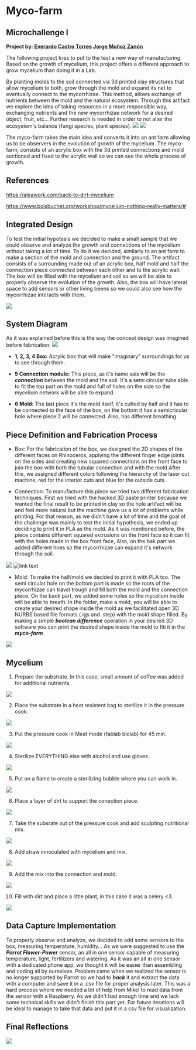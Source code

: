 # Myco-farm
## Microchallenge I
**Project by:
[Everardo Castro Torres](https://everardocastro.github.io/mdef1/)
[Jorge Muñoz Zanón](https://jmuozan.github.io/mdef-website/)**

The following project tries to put to the test a new way of manufacturing. Based on the growth of mycelium, this project offers a different approach to grow mycelium than doing it in a Lab.

By planting molds to the soil connected via 3d printed clay structures that allow mycelium to both, grow through the mold and expand its net to eventually connect to the mycorrhizae. This method, allows exchange of nutrients between the mold and the natural ecosystem. Through this artifact we explore the idea of taking resources in a more responsible way, exchanging nutrients and the new mycorrhizae network for a desired object, fruit, etc...
Further research is needed in order to not alter the ecosystem's balance (fungi species, plant species).
![](./IMGS/Concept_references/sketch_1.png)
![](./IMGS/Concept_references/sketch_2.png)

The myco-farm takes the main idea and converts it into an ant farm allowing us to be observers in the evolution of growth of the mycelium. The myco-farm, consists of an acrylic box with the 3d printed connections and mold sectioned and fixed to the acrylic wall so we can see the whole process of growth.



## References 

https://aleawork.com/back-to-dirt-mycelium

https://www.boisbuchet.org/workshop/mycelium-nothing-really-matters/#

## Integrated Design

To test the initial hypotesis we decided to make a small sample that we could observe and analyze the growth and connections of the mycelium without taking a lot of time. To do it we decided, similarly to an ant farm to make a section of the mold and connection and the ground. The artifact consists of a surrounding made out of an acrylic box, half mold and half the connection piece connected between each other and to the acrylic wall. The box will be filled with the mycelium and soil so we will be able to properly observe the evolution of the growth. Also, the box will have lateral space to add sensors or other living beens so we could also see how the mycorrhizae interacts with them.

![](./IMGS/3D_Renders/Myco-Farm.46.png)

## System Diagram

As it was explained before this is the way the concept design was imagined before fabrication:
![](./IMGS/3D_Renders/Exploded.png)

- **1, 2, 3, 4 Box:** Acrylic box that will make "imaginary" surroundings for us to see through them.

- **5 Connection module:** This piece, as it's name sais will be the ***connection*** between the mold and the soil. It's a semi circular tube able to fit the top part on the mold and full of holes on the side so the mycelium network will be able to expand.

- **6 Mold:** The last piece it's the mold itself, it's cutted by half and it has to be connected to the face of the box, on the bottom it has a semicricular hole where piece 2 will be connected. Also, has different breathing 


## Piece Definition and Fabrication Process

- Box: For the fabrication of the box, we designed the 2D shapes of the different faces on Rhinoceros, applying the different finger edge joints on the sides and creating new squared connections on the front face to join the box with both the tubular connection and with the mold.After this, we assigned different colors following the hierarchy of the laser cut machine, red for the interior cuts and blue for the outside cuts.



- Connection: To manufacture this piece we tried two different fabrication techniques. First we tried with the hacked 3D paste printer because we wanted the final result to be printed in clay so the hole artifact will be and feel more natural but the machine gave us a lot of problems while printing. For that reason, as we didn't have a lot of time and the goal of the challenge was mainly to test the initial hypothesis, we ended up deciding to print it in PLA as the mold. 
As it was mentioned before, the piece contains different squared extrusions on the front face so it can fit with the holes made in the box front face, Also, on the bak part we added different hoes so the mycorrhizae can expand it's network through the soil.

![](./IMGS/3D_print/IMG_3253.JPG)
![link text](./IMGS/3D_print/IMG_5966.jpg)

- Mold: To make the half/mold we decided to print it with PLA too. The semi circular hole on the bottom part is made so the roots of the mycorrhizae can travel trough and fill both the mold and the connection piece. On the back part, we added some holes so the mycelium inside will be able to breath. In the folder, make a mold, you will be able to create your desired shape inside the mold as we facilitated open 3D NURBS based file formats (.igs and .step) with the mold shape filled. By making a simple ***boolean difference*** operation in your desired 3D software you can print the desired shape inside the mold to fiti it in the ***myco-farm***

![](./IMGS/Laser_Cut/IMG_5973.jpg)

## Mycelium


1. Prepare the substrate. In this case, small amount of coffee was added for additional nutrients.

![](./IMGS/Mycelium/1.jpg)

2. Place the substrate in a heat resistent bag to sterilize it in the pressure cook.

![](./IMGS/Mycelium/3.jpg)

3. Put the pressure cook in Meat mode (fablab biolab) for 45 min.

![](./IMGS/Mycelium/4.jpg)

4. Sterilize EVERYTHING else with alcohol and use gloves.

![](./IMGS/Mycelium/5.jpg)

5. Put on a flame to create a sterilizing bubble where you can work in.

![](./IMGS/Mycelium/6.jpg)

6. Place a layer of dirt to support the conection piece.

![](./IMGS/Mycelium/8.jpg)

7. Take the subsrate out of the pressure cook and add sculpting nutritional mix.

![](./IMGS/Mycelium/9.jpg)

8. Add straw innoculated with mycelium and mix.

![](./IMGS/Mycelium/10.jpg)

9. Add the mix into the connection and mold.

![](./IMGS/Mycelium/11.jpg)

10. Fill with dirt and place a little plant, in this case it was a celery <3.

![](./IMGS/Mycelium/11.jpg)



## Data Capture Implementation

To properly observe and analyze, we decided to add some sensors to the box, measuring temperature, humidity... As we were suggested to use the ***Parrot Flower-Power*** sensor, an all in one sensor capable of measuring temperature, light, fertilizers and watering. As it was an all in one sensor with a dedicated phone app, we thought it will be easier than assembling and coding all by ourselves. Problem came when we realized the sensor is no longer supported by Parrot so we had to ***hack*** it and extract the data with a computer and save it in a .csv file for proper analysis later. This was a hard process where we needed a lot of help from Mikel to read data from the sensor with a Raspberry. As we didn't had enough time and we lack some technical skills we didn't finish this part yet. For future iterations will be ideal to manage to take that data and put it in a csv file for visualization.

## Final Reflections

![](./IMGS/Final/Final.jpeg)

